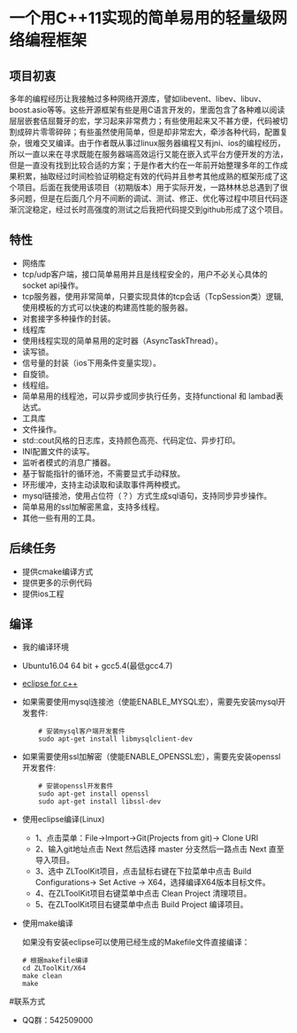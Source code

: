 # 一个用C++11实现的简单易用的轻量级网络编程框架
## 项目初衷
多年的编程经历让我接触过多种网络开源库，譬如libevent、libev、libuv、boost.asio等等。这些开源框架有些是用C语言开发的，里面包含了各种难以阅读层层嵌套佶屈聱牙的宏，学习起来非常费力；有些使用起来又不甚方便，代码被切割成碎片零零碎碎；有些虽然使用简单，但是却非常宏大，牵涉各种代码，配置复杂，很难交叉编译。由于作者既从事过linux服务器编程又有jni、ios的编程经历，所以一直以来在寻求既能在服务器端高效运行又能在嵌入式平台方便开发的方法，但是一直没有找到比较合适的方案；于是作者大约在一年前开始整理多年的工作成果积累，抽取经过时间检验证明稳定有效的代码并且参考其他成熟的框架形成了这个项目。后面在我使用该项目（初期版本）用于实际开发，一路林林总总遇到了很多问题，但是在后面几个月不间断的调试、测试、修正、优化等过程中项目代码逐渐沉淀稳定，经过长时高强度的测试之后我把代码提交到github形成了这个项目。

## 特性
- 网络库
 - tcp/udp客户端，接口简单易用并且是线程安全的，用户不必关心具体的socket api操作。
 - tcp服务器，使用非常简单，只要实现具体的tcp会话（TcpSession类）逻辑,使用模板的方式可以快速的构建高性能的服务器。
 - 对套接字多种操作的封装。
- 线程库
 - 使用线程实现的简单易用的定时器（AsyncTaskThread）。
 - 读写锁。
 - 信号量的封装（ios下用条件变量实现）。
 - 自旋锁。
 - 线程组。
 - 简单易用的线程池，可以异步或同步执行任务，支持functional 和 lambad表达式。
- 工具库
 - 文件操作。
 - std::cout风格的日志库，支持颜色高亮、代码定位、异步打印。
 - INI配置文件的读写。
 - 监听者模式的消息广播器。
 - 基于智能指针的循环池，不需要显式手动释放。
 - 环形缓冲，支持主动读取和读取事件两种模式。
 - mysql链接池，使用占位符（？）方式生成sql语句，支持同步异步操作。
 - 简单易用的ssl加解密黑盒，支持多线程。
 - 其他一些有用的工具。
 
## 后续任务
- 提供cmake编译方式
- 提供更多的示例代码
- 提供ios工程

## 编译
- 我的编译环境
 - Ubuntu16.04 64 bit + gcc5.4(最低gcc4.7)
 - [eclipse for c++](https://www.eclipse.org/downloads/download.php?file=/oomph/epp/neon/R3/eclipse-inst-mac64.tar.gz)
 - 如果需要使用mysql连接池（使能ENABLE_MYSQL宏），需要先安装mysql开发套件:

    ```
        # 安装mysql客户端开发套件
        sudo apt-get install libmysqlclient-dev
    ```

 - 如果需要使用ssl加解密（使能ENABLE_OPENSSL宏），需要先安装openssl开发套件:

    ```
        # 安装openssl开发套件
        sudo apt-get install openssl
        sudo apt-get install libssl-dev
    ```

- 使用eclipse编译(Linux)
  - 1、点击菜单：File->Import->Git(Projects from git)-> Clone URI 
  - 2、输入git地址点击 Next 然后选择 master 分支然后一路点击 Next 直至导入项目。
  - 3、选中 ZLToolKit项目，点击鼠标右键在下拉菜单中点击 Build Configurations-> Set Active -> X64，选择编译X64版本目标文件。
  - 4、在ZLToolKit项目右键菜单中点击 Clean Project 清理项目。
  - 5、在ZLToolKit项目右键菜单中点击 Build Project 编译项目。
 
- 使用make编译

    如果没有安装eclipse可以使用已经生成的Makefile文件直接编译：

    ```
    # 根据makefile编译
    cd ZLToolKit/X64
    make clean
    make
    ```

#联系方式
- QQ群：542509000
